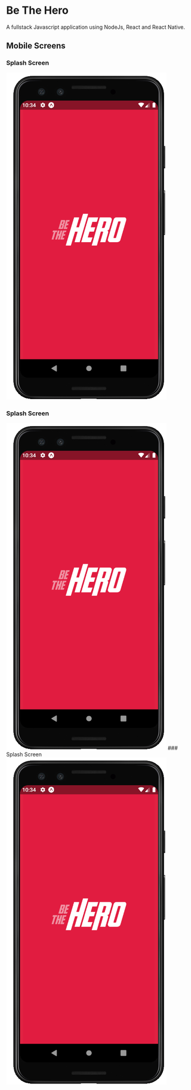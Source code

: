 # Be The Hero

A fullstack Javascript application using NodeJs, React and React Native.

## Mobile Screens

### Splash Screen
<img src="https://github.com/patlopes/be-the-hero/blob/master/readmeFiles/splash.PNG" />

### Splash Screen
<img src="https://github.com/patlopes/be-the-hero/blob/master/readmeFiles/splash.PNG" />
### Splash Screen
<img src="https://github.com/patlopes/be-the-hero/blob/master/readmeFiles/splash.PNG" />
